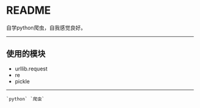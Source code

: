 README
============================================
自学python爬虫，自我感觉良好。

****
## 使用的模块
* urllib.request
* re
* pickle

****
```
`python` `爬虫`
```
